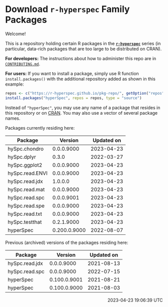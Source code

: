 # Download **`r-hyperspec`** Family Packages

Welcome!

This is a repository holding certain R packages in the [**`r-hyperspec`**](https://r-hyperspec.github.io/) series (in particular, data-rich packages that are too large to be distributed on CRAN).

**For developers:** The instructions about how to administer this repo are in [`CONTRIBUTING.md`](https://github.com/r-hyperspec/pkg-repo/blob/gh-pages/CONTRIBUTING.md).

**For users:** If you want to install a package, simply use R function `install.packages()` with the additional repository added as shown in this example:

```r
repos <- c("https://r-hyperspec.github.io/pkg-repo/", getOption("repos"))
install.packages("hyperSpec", repos = repos, type = "source")
```

Instead of `"hyperSpec"`, you may use any name of a package that resides in this repository or on [CRAN](https://cran.rstudio.com/web/packages/index.html).
You may also use a vector of several package names.


<!-- list of packages: start | DO NOT REMOVE THIS LINE -->

Packages currently residing here:

Package          | Version      | Updated on    
---------------- | ------------ | ------------- 
hySpc.chondro    | 0.0.0.9000   | 2023-04-23
hySpc.dplyr      | 0.3.0        | 2022-03-27
hySpc.ggplot2    | 0.0.0.9000   | 2023-04-23
hySpc.read.ENVI  | 0.0.0.9000   | 2023-04-23
hySpc.read.jdx   | 1.0.0.0      | 2023-04-23
hySpc.read.mat   | 0.0.0.9000   | 2023-04-23
hySpc.read.spc   | 0.0.0.9001   | 2023-04-23
hySpc.read.spe   | 0.0.0.9000   | 2023-04-23
hySpc.read.txt   | 0.0.0.9000   | 2023-04-23
hySpc.testthat   | 0.2.1.9000   | 2023-04-23
hyperSpec        | 0.200.0.9000 | 2022-08-07

Previous (archived) versions of the packages residing here: 

Package          | Version      | Updated on    
---------------- | ------------ | ------------- 
hySpc.read.jdx   | 0.0.0.9000   | 2021-08-13
hySpc.read.spc   | 0.0.0.9000   | 2022-07-15
hyperSpec        | 0.100.0.9001 | 2021-08-21
hyperSpec        | 0.100.0.9000 | 2021-08-03

<p align="right"> 2023-04-23 19:06:39 UTC </p>
